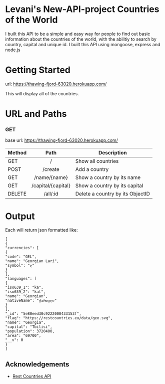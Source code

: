 # Levani's  New-API-project Countries of the World

I built this API to be a simple and easy way for people to find out basic information about the countries of the world, with the abilitiy to search by country, capital and unique id.   I built this API using mongoose, express and node.js

# Getting Started

url: https://thawing-fjord-63020.herokuapp.com/

This will display all of the countries.

# URL and Paths

### GET

base url: https://thawing-fjord-63020.herokuapp.com/

| Method |      Path         | Description                                   |
| ------ | :------------:    | --------------------------------------------- |
| GET    |     /             | Show all countries                            |
| POST   |     /create       | Add a country                                 |
| GET    |   /name/{name}    | Show a country by its name                    |
| GET    | /capital/{capital}| Show a country by its capital                 |
| DELETE |    /all/:id       | Delete a country by its ObjectID              |


# Output

Each will return json formatted like:
```
[
{
"currencies": [
{
"code": "GEL",
"name": "Georgian Lari",
"symbol": "ლ"
}
],
"languages": [
{
"iso639_1": "ka",
"iso639_2": "kat",
"name": "Georgian",
"nativeName": "ქართული"
}
],
"_id": "5e80eed30c9222000433153f",
"flag": "https://restcountries.eu/data/geo.svg",
"name": "Georgia",
"capital": "Tbilisi",
"population": 3720400,
"area": "69700",
"__v": 0
}
]
```

## Acknowledgements

* [Rest Countries API](https://restcountries.eu/)





